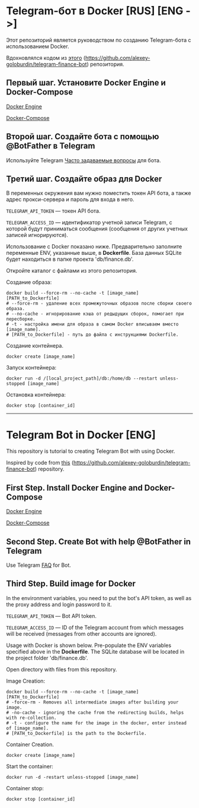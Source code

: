 # Telegram-бот в Docker [RUS]  [ENG ->]

Этот репозиторий является руководством по созданию Telegram-бота с использованием Docker.

Вдохновлялся кодом из [этого](https://github.com/alexey-goloburdin/telegram-finance-bot) (https://github.com/alexey-goloburdin/telegram-finance-bot) репозитория.

## Первый шаг. Установите Docker Engine и Docker-Compose

[Docker Engine](https://docs.docker.com/engine/install/ubuntu/)

[Docker-Compose](https://docs.docker.com/compose/install/linux/)

## Второй шаг. Создайте бота с помощью @BotFather в Telegram

Используйте Telegram [Часто задаваемые вопросы](https://core.telegram.org/bots/faq#how-do-i-create-a-bot ) для бота.

## Третий шаг. Создайте образ для Docker

В переменных окружения вам нужно поместить токен API бота, а также адрес прокси-сервера и пароль для входа в него.

`TELEGRAM_API_TOKEN` — токен API бота.

`TELEGRAM_ACCESS_ID` — идентификатор учетной записи Telegram, с которой будут приниматься сообщения (сообщения от других учетных записей игнорируются).

Использование с Docker показано ниже. Предварительно заполните переменные ENV, указанные выше, в __Dockerfile__. База данных SQLite будет находиться в папке проекта 'db/finance.db'.

Откройте каталог с файлами из этого репозитория.

Создание образа:

    docker build --force-rm --no-cache -t [image_name] [PATH_to_Dockerfile]
    # --force-rm - удаление всех промежуточных образов после сборки своего образа.
    # --no-cache - игнорирование кэша от редыдущих сборок, помогает при пересборке.
    # -t - настройка имени для образа в самом Docker вписываем вместо [image_name].
    # [PATH_to_Dockerfile] - путь до файла с инструкциями Dockerfile.

Создание контейнера.
    
    docker create [image_name] 
    
Запуск контейнера:

    docker run -d /[local_project_path]/db:/home/db --restart unless-stopped [image_name]

Остановка контейнера:

    docker stop [container_id]

-----------------------------------------------------------------

# Telegram Bot in Docker [ENG]

This repository is tutorial to creating Telegram Bot with using Docker.

Inspired by code from [this](https://github.com/alexey-goloburdin/telegram-finance-bot) (https://github.com/alexey-goloburdin/telegram-finance-bot) repository.

## First Step. Install Docker Engine and Docker-Compose

[Docker Engine](https://docs.docker.com/engine/install/ubuntu/)

[Docker-Compose](https://docs.docker.com/compose/install/linux/)

## Second Step. Create Bot with help @BotFather in Telegram

Use Telegram [FAQ](https://core.telegram.org/bots/faq#how-do-i-create-a-bot) for Bot.

## Third Step. Build image for Docker

In the environment variables, you need to put the bot's API token, as well as the proxy address and login password to it.

  `TELEGRAM_API_TOKEN` — Bot API token.
  
  `TELEGRAM_ACCESS_ID` — ID of the Telegram account from which messages will be received (messages from other accounts are ignored).

Usage with Docker is shown below. Pre-populate the ENV variables specified above in the __Dockerfile__. The SQLite database will be located in the project folder 'db/finance.db'.

Open directory with files from this repository.

Image Creation:

    docker build --force-rm --no-cache -t [image_name] [PATH_to_Dockerfile]
    # -force-rm - Removes all intermediate images after building your image.
    # -no-cache - ignoring the cache from the redirecting builds, helps with re-collection.
    # -t - configure the name for the image in the docker, enter instead of [image_name].
    # [PATH_to_Dockerfile] is the path to the Dockerfile.

Container Creation.
    
    docker create [image_name] 
    
Start the container:

    docker run -d -restart unless-stopped [image_name]

Container stop:

    docker stop [container_id]
